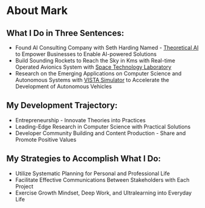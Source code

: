 # About Mark

## What I Do in Three Sentences:
- Found AI Consulting Company with Seth Harding Named - [Theoretical AI](https://github.com/theoretical-ai) to Empower Businesses to Enable AI-powered Solutions
- Build Sounding Rockets to Reach the Sky in Kms with Real-time Operated Avionics System with [Space Technology Laboratory](https://github.com/TKU-STL)
- Research on the Emerging Applications on Computer Science and Autonomous Systems with [VISTA Simulator](https://github.com/vista-simulator/vista) to Accelerate the Development of Autonomous Vehicles

## My Development Trajectory:
- Entrepreneurship - Innovate Theories into Practices
- Leading-Edge Research in Computer Science with Practical Solutions
- Developer Community Building and Content Production - Share and Promote Positive Values

## My Strategies to Accomplish What I Do:
- Utilize Systematic Planning for Personal and Professional Life
- Facilitate Effective Communications Between Stakeholders with Each Project
- Exercise Growth Mindset, Deep Work, and Ultralearning into Everyday Life
